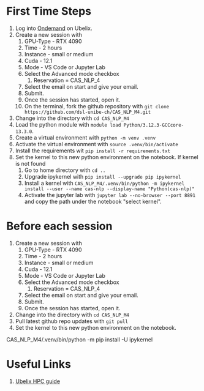 # First Time Steps

1. Log into [Ondemand](https://ondemand.hpc.unibe.ch/) on Ubelix.
2. Create a new session with 
    1. GPU-Type - RTX 4090
    2. Time - 2 hours
    3. Instance - small or medium
    4. Cuda - 12.1
    5. Mode - VS Code or Jupyter Lab
    6. Select the Advanced mode checkbox
        1. Reservation = CAS_NLP_4
    7. Select the email on start and give your email.
    8. Submit.
    9. Once the session has started, open it. 
    10. On the terminal, fork the github repository with `git clone https://github.com/dsl-unibe-ch/CAS_NLP_M4.git`
3. Change into the directory with `cd CAS_NLP_M4`
4. Load the python module with `module load Python/3.12.3-GCCcore-13.3.0`.
4. Create a virtual environment with `python -m venv .venv`
5. Activate the virtual environment with `source .venv/bin/activate`
6. Install the requirements wit `pip install -r requirements.txt`
7. Set the kernel to this new python environment on the notebook. If kernel is not found
    1. Go to home directory with `cd ..` 
    1. Upgrade ipykernel with `pip install --upgrade pip ipykernel` 
    1. Install a kernel with `CAS_NLP_M4/.venv/bin/python -m ipykernel install --user --name cas-nlp --display-name "Python(cas-nlp)"`
    2. Activate the jupyter lab with `jupyter lab --no-browser --port 8891` and copy the path under the notebook "select kernel". 

# Before each session
1. Create a new session with 
    1. GPU-Type - RTX 4090
    2. Time - 2 hours
    3. Instance - small or medium
    4. Cuda - 12.1
    5. Mode - VS Code or Jupyter Lab
    6. Select the Advanced mode checkbox
        1. Reservation = CAS_NLP_4
    7. Select the email on start and give your email.
    8. Submit.
    9. Once the session has started, open it. 
2. Change into the directory with `cd CAS_NLP_M4`
3. Pull latest github repo updates with `git pull`
3. Set the kernel to this new python environment on the notebook. 

CAS_NLP_M4/.venv/bin/python -m pip install -U ipykernel

# Useful Links
1. [Ubelix HPC guide](https://hpc-unibe-ch.github.io/)